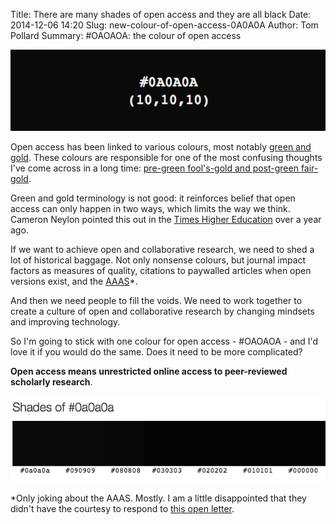 Title: There are many shades of open access and they are all black
Date: 2014-12-06 14:20
Slug: new-colour-of-open-access-0A0A0A
Author: Tom Pollard
Summary: #OAOAOA: the colour of open access

<meta name="twitter:card" content="photo" />
<meta name="twitter:site" content="@tompollard" />
<meta name="twitter:title" content="There are many shades of open access and they are all black" />
<meta name="twitter:description" content="#OAOAOA: the colour of open access" />
<meta name="twitter:image" content="http://tomp.io/images/2014-12-06_0A0A0A.png" />
<meta name="twitter:url" content="http://tomp.io/new-colour-of-open-access-0A0A0A" />

![The new colour of open access: #OAOAOA](images/2014-12-06_0A0A0A.png)

Open access has been linked to various colours, most notably [green and gold](http://www.timeshighereducation.co.uk/420454.article). These colours are responsible for one of the most confusing thoughts I've come across in a long time: [pre-green fool's-gold and post-green fair-gold](http://openaccess.eprints.org/index.php?/archives/1062-Pre-Green-Fools-Gold-and-Post-Green-Fair-Gold-OA.html). 

Green and gold terminology is not good: it reinforces belief that open access can only happen in two ways, which limits the way we think. Cameron Neylon pointed this out in the [Times Higher Education](http://www.timeshighereducation.co.uk/comment/opinion/lets-get-this-straight/2002789.article) over a year ago.

If we want to achieve open and collaborative research, we need to shed a lot of historical baggage. Not only nonsense colours, but journal impact factors as measures of quality, citations to paywalled articles when open versions exist, and the [AAAS](http://www.aaas.org/)*.

And then we need people to fill the voids. We need to work together to create a culture of open and collaborative research by changing mindsets and improving technology.

So I'm going to stick with one colour for open access - #OAOAOA - and I'd love it if you would do the same.  <!-- There are many shades of #OAOAOA and they are all black: --> Does it need to be more complicated?

**Open access means unrestricted online access to peer-reviewed scholarly research**.

![There are many shades of open access and they are all black](images/2014-12-06_shades_of_0A0A0A.png)

*Only joking about the AAAS. Mostly. I am a little disappointed that they didn't have the courtesy to respond to [this open letter](http://www.newstatesman.com/science/2014/08/new-scientific-journal-science-advance-condemned-open-access-advocates).




